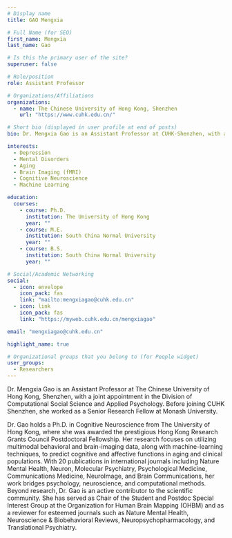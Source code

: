 ```yaml
---
# Display name
title: GAO Mengxia

# Full Name (for SEO)
first_name: Mengxia
last_name: Gao

# Is this the primary user of the site?
superuser: false

# Role/position
role: Assistant Professor

# Organizations/Affiliations
organizations:
  - name: The Chinese University of Hong Kong, Shenzhen
    url: "https://www.cuhk.edu.cn/"

# Short bio (displayed in user profile at end of posts)
bio: Dr. Mengxia Gao is an Assistant Professor at CUHK-Shenzhen, with a joint appointment in the Division of Computational Social Science and Applied Psychology. Her research focuses on depression, mental disorders, aging, brain-imaging (fMRI), cognitive neuroscience, and machine learning.

interests:
  - Depression
  - Mental Disorders
  - Aging
  - Brain Imaging (fMRI)
  - Cognitive Neuroscience
  - Machine Learning

education:
  courses:
    - course: Ph.D.
      institution: The University of Hong Kong
      year: ""
    - course: M.E.
      institution: South China Normal University
      year: ""
    - course: B.S.
      institution: South China Normal University
      year: ""

# Social/Academic Networking
social:
  - icon: envelope
    icon_pack: fas
    link: "mailto:mengxiagao@cuhk.edu.cn"
  - icon: link
    icon_pack: fas
    link: "https://myweb.cuhk.edu.cn/mengxiagao"

email: "mengxiagao@cuhk.edu.cn"

highlight_name: true

# Organizational groups that you belong to (for People widget)
user_groups:
  - Researchers
---
```


Dr. Mengxia Gao is an Assistant Professor at The Chinese University of Hong Kong, Shenzhen, with a joint appointment in the Division of Computational Social Science and Applied Psychology. Before joining CUHK Shenzhen, she worked as a Senior Research Fellow at Monash University.

Dr. Gao holds a Ph.D. in Cognitive Neuroscience from The University of Hong Kong, where she was awarded the prestigious Hong Kong Research Grants Council Postdoctoral Fellowship. Her research focuses on utilizing multimodal behavioral and brain-imaging data, along with machine-learning techniques, to predict cognitive and affective functions in aging and clinical populations. With 20 publications in international journals including Nature Mental Health, Neuron, Molecular Psychiatry, Psychological Medicine, Communications Medicine, NeuroImage, and Brain Communications, her work bridges psychology, neuroscience, and computational methods. Beyond research, Dr. Gao is an active contributor to the scientific community. She has served as Chair of the Student and Postdoc Special Interest Group at the Organization for Human Brain Mapping (OHBM) and as a reviewer for esteemed journals such as Nature Mental Health, Neuroscience & Biobehavioral Reviews, Neuropsychopharmacology, and Translational Psychiatry.
